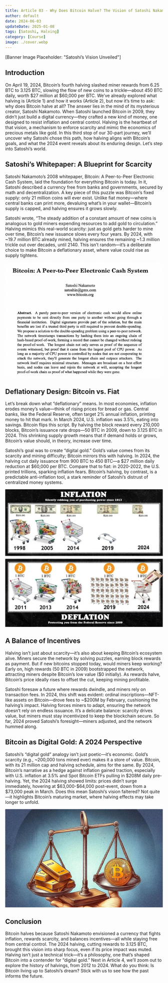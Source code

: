 ```yaml
---
title: Article 03 - Why Does Bitcoin Halve? The Vision of Satoshi Nakamoto
author: default
date: 2024-06-03
updateDate: 2025-01-08
tags: [Satoshi, Halving]
category: [Course]
image: ./cover.webp
---
```


[Banner Image Placeholder: "Satoshi’s Vision Unveiled"]

## Introduction

On April 19, 2024, Bitcoin’s fourth halving slashed miner rewards from 6.25 BTC to 3.125 BTC, slowing the flow of new coins to a trickle—about 450 BTC daily, worth \$27 million at \$60,000 per BTC. We’ve already explored what halving is (Article 1) and how it works (Article 2), but now it’s time to ask: why does Bitcoin halve at all? The answer lies in the mind of its mysterious creator, Satoshi Nakamoto. When Satoshi launched Bitcoin in 2009, they didn’t just build a digital currency—they crafted a new kind of money, one designed to resist inflation and central control. Halving is the heartbeat of that vision, a mechanism to enforce scarcity and mimic the economics of precious metals like gold. In this third stop of our 30-part journey, we’ll uncover why Satoshi chose this path, how halving aligns with Bitcoin’s goals, and what the 2024 event reveals about its enduring design. Let’s step into Satoshi’s world.

## Satoshi’s Whitepaper: A Blueprint for Scarcity

Satoshi Nakamoto’s 2008 whitepaper, Bitcoin: A Peer-to-Peer Electronic Cash System, laid the foundation for everything Bitcoin is today. In it, Satoshi described a currency free from banks and governments, secured by math and decentralization. A key piece of this puzzle was Bitcoin’s fixed supply: only 21 million coins will ever exist. Unlike fiat money—where central banks can print more, devaluing what’s in your wallet—Bitcoin’s supply is capped, and halving ensures it grows slowly.

Satoshi wrote, “The steady addition of a constant amount of new coins is analogous to gold miners expending resources to add gold to circulation.” Halving mimics this real-world scarcity: just as gold gets harder to mine over time, Bitcoin’s new issuance slows every four years. By 2024, with ~19.7 million BTC already mined, halving ensures the remaining ~1.3 million trickle out over decades, until 2140. This isn’t random—it’s a deliberate choice to make Bitcoin a deflationary asset, where value could rise as supply tightens.

![Image 1: "Whitepaper Snapshot"](./1.whitepaper-snapshot.webp)

## Deflationary Design: Bitcoin vs. Fiat

Let’s break down what “deflationary” means. In most economies, inflation erodes money’s value—think of rising prices for bread or gas. Central banks, like the Federal Reserve, often target 2% annual inflation, printing money to hit that mark. In March 2024, U.S. inflation was 3.5%, eating into savings. Bitcoin flips this script. By halving the block reward every 210,000 blocks, Bitcoin’s issuance rate drops—50 BTC in 2009, down to 3.125 BTC in 2024. This shrinking supply growth means that if demand holds or grows, Bitcoin’s value should, in theory, increase over time.

Satoshi’s goal was to create “digital gold.” Gold’s value comes from its scarcity and mining difficulty; Bitcoin mirrors this with halving. In 2024, the halving cut daily issuance from 900 BTC to 450 BTC—a \$27 million daily reduction at \$60,000 per BTC. Compare that to fiat: in 2020-2022, the U.S. printed trillions, sparking inflation fears. Bitcoin’s halving, by contrast, is a predictable anti-inflation tool, a stark reminder of Satoshi’s distrust of centralized money systems.

![Image 2: "Inflation vs. Deflation"](./2.inflation-deflation.webp)

## A Balance of Incentives

Halving isn’t just about scarcity—it’s also about keeping Bitcoin’s ecosystem alive. Miners secure the network by solving puzzles, earning block rewards as payment. But if new bitcoins stopped today, would miners keep working? Early on, high rewards (50 BTC in 2009) bootstrapped the network, attracting miners despite Bitcoin’s low value (\$0 initially). As rewards halve, Bitcoin’s price ideally rises to offset the cut, keeping mining profitable.

Satoshi foresaw a future where rewards dwindle, and miners rely on transaction fees. In 2024, this shift was evident: ordinal inscriptions—NFT-like assets on Bitcoin—drove fees to ~\$200M by February, cushioning the halving’s impact. Halving forces miners to adapt, ensuring the network doesn’t rely on endless issuance. It’s a delicate balance: scarcity drives value, but miners must stay incentivized to keep the blockchain secure. So far, 2024 proved Satoshi’s foresight—miners adjusted, and the network hummed along.

## Bitcoin as Digital Gold: A 2024 Perspective

Satoshi’s “digital gold” analogy isn’t just poetic—it’s economic. Gold’s scarcity (e.g., ~200,000 tons mined ever) makes it a store of value. Bitcoin, with its 21 million cap and halving schedule, aims for the same. By 2024, Bitcoin’s narrative as a hedge against inflation gained traction, especially with U.S. inflation at 3.5% and Spot Bitcoin ETFs pulling in \$208M daily pre-halving. Yet, the 2024 halving showed limits: prices didn’t surge immediately, hovering at \$63,000-\$64,000 post-event, down from a \$73,000 peak in March. Does this mean Satoshi’s vision faltered? Not quite—it highlights Bitcoin’s maturing market, where halving effects may take longer to unfold.

![Image 3: "Digital Gold Scale"](./3.digital-gold-scale.webp)

## Conclusion

Bitcoin halves because Satoshi Nakamoto envisioned a currency that fights inflation, rewards scarcity, and balances incentives—all while staying free from central control. The 2024 halving, cutting rewards to 3.125 BTC, brought this vision into sharp focus, even if its price impact was muted. Halving isn’t just a technical trick—it’s a philosophy, one that’s shaped Bitcoin into a contender for “digital gold.” Next in Article 4, we’ll zoom out to explore the history of halvings, from 2012 to 2024. What do you think: Is Bitcoin living up to Satoshi’s dream? Stick with us to see how the past informs the future.
